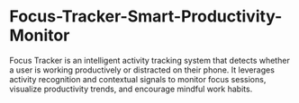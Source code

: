 # Focus-Tracker-Smart-Productivity-Monitor
Focus Tracker is an intelligent activity tracking system that detects whether a user is working productively or distracted on their phone. It leverages activity recognition and contextual signals to monitor focus sessions, visualize productivity trends, and encourage mindful work habits.

